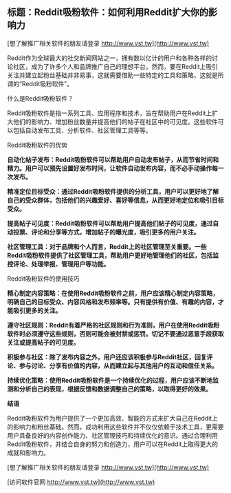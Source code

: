 ## **标题：Reddit吸粉软件：如何利用Reddit扩大你的影响力**

[想了解推广相关软件的朋友请登录 http://www.vst.tw](http://www.vst.tw)

Reddit作为全球最大的社交新闻网站之一，拥有数以亿计的用户和各种各样的讨论社区，成为了许多个人和品牌推广自己的理想平台。然而，要在Reddit上吸引关注并建立起粉丝基础并非易事，这就需要借助一些特定的工具和策略，这就是所谓的“Reddit吸粉软件”。

什么是Reddit吸粉软件？

Reddit吸粉软件是指一系列工具、应用程序和技术，旨在帮助用户在Reddit上扩大他们的影响力、增加粉丝数量并提高他们的帖子在社区中的可见度。这些软件可以包括自动发布工具、分析软件、社区管理工具等等。

Reddit吸粉软件的优势

**自动化帖子发布：Reddit吸粉软件可以帮助用户自动发布帖子，从而节省时间和精力。用户可以预先设置好发布时间，让软件自动发布内容，而不必手动操作每一次发布。**

**精准定位目标受众：通过Reddit吸粉软件提供的分析工具，用户可以更好地了解自己的受众群体，包括他们的兴趣爱好、喜好等信息，从而更好地定位和吸引目标受众。**

**提高帖子可见度：Reddit吸粉软件可以帮助用户提高他们帖子的可见度，通过自动投票、评论和分享等方式，增加帖子的曝光度，吸引更多的用户关注。**

**社区管理工具：对于品牌和个人而言，Reddit上的社区管理至关重要。一些Reddit吸粉软件提供了社区管理工具，帮助用户更好地管理他们的社区，包括监控评论、处理举报、管理用户等功能。**

Reddit吸粉软件的使用技巧

**精心制定内容策略：在使用Reddit吸粉软件之前，用户应该精心制定内容策略，明确自己的目标受众、内容风格和发布频率等。只有提供有价值、有趣的内容，才能吸引更多的关注。**

**遵守社区规则：Reddit有着严格的社区规则和行为准则，用户在使用Reddit吸粉软件时必须遵守这些规则，否则可能会被封禁或惩罚。切记不要通过恶意手段获取关注或提高帖子的可见度。**

**积极参与社区：除了发布内容之外，用户还应该积极参与Reddit社区，回复评论、参与讨论、分享有价值的内容，从而建立起与其他用户的互动和信任关系。**

**持续优化策略：使用Reddit吸粉软件是一个持续优化的过程，用户应该不断地监测和分析自己的表现，根据反馈和数据调整自己的策略，以取得更好的效果。**

**结语**

Reddit吸粉软件为用户提供了一个更加高效、智能的方式来扩大自己在Reddit上的影响力和粉丝基础。然而，成功利用这些软件并不仅仅依赖于技术工具，更需要用户具备良好的内容创作能力、社区管理技巧和持续优化的意识。通过合理利用Reddit吸粉软件，并结合自身的努力和创造力，用户可以在Reddit上取得更大的成就和影响力。

[想了解推广相关软件的朋友请登录 http://www.vst.tw](http://www.vst.tw)


[访问软件官网 http://www.vst.tw](http://www.vst.tw)
